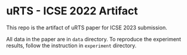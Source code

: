 # uRTS - ICSE 2022 Artifact

This repo is the artifact of uRTS paper for ICSE 2023 submission.

All data in the paper are in `data` directory.
To reproduce the experiment results, follow the instruction in `experiment` directory. 